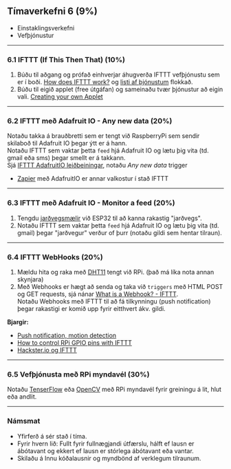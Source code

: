 ## Tímaverkefni 6 (9%)

- Einstaklingsverkefni
- Vefþjónustur

<!-- [Services for Things (myndbandskynning)](https://learn.adafruit.com/all-the-internet-of-things-episode-three-services/services-for-things) -->

---

### 6.1 IFTTT (If This Then That) (10%)
1. Búðu til aðgang og prófað einhverjar áhugverða IFTTT vefþjónustu sem er í boði. [How does IFTTT work?](https://help.ifttt.com/hc/en-us/articles/115010158167-How-does-IFTTT-work-) og [listi af þjónustum](https://ifttt.com/services) flokkað.
2. Búðu til eigið applet (free útgáfan) og sameinaðu tvær þjónustur að eigin vali. [Creating your own Applet](https://help.ifttt.com/hc/en-us/articles/360021401373-Creating-your-own-Applet)

---

### 6.2 IFTTT með Adafruit IO - Any new data (20%)
Notaðu takka á brauðbretti sem er tengt við RaspberryPi sem sendir skilaboð til Adafruit IO þegar ýtt er á hann. <br>
Notaðu IFTTT sem vaktar þetta `feed` hjá Adafruit IO og lætu þig vita (td. gmail eða sms) þegar smellt er á takkann. <br>
Sjá [IFTTT AdafruitIO leiðbeiningar](https://learn.adafruit.com/using-ifttt-with-adafruit-io/ifttt-to-adafruit-io-setup), notaðu _Any new data_ trigger <br>

- [Zapier](https://zapier.com/) með AdafruitIO er annar valkostur í stað IFTTT

---

### 6.3 IFTTT með Adafruit IO - Monitor a feed (20%)
1. Tengdu [jarðvegsmælir](https://www.sigmaelectronica.net/wp-content/uploads/2018/04/sen0193-humedad-de-suelos.pdf) við ESP32 til að kanna rakastig "jarðvegs".
1. Notaðu IFTTT sem vaktar þetta `feed` hjá Adafruit IO og lætu þig vita (td. gmail) þegar "jarðvegur" verður of þurr (notaðu gildi sem hentar tilraun).

<!--
- [Adafruit IO Time Tracking Cube með ESP32 og Zapier](https://github.com/adafruit/Adafruit_IO_Arduino/blob/master/examples/adafruitio_24_zapier/adafruitio_24_zapier.ino) og 
https://learn.adafruit.com/time-tracking-cube
-->

---

### 6.4 IFTTT WebHooks (20%) 
1. Mældu hita og raka með [DHT11](https://components101.com/sensors/dht11-temperature-sensor) tengt við RPi. (það má líka nota annan skynjara) <br>
1. Með Webhooks er hægt að senda og taka við `triggers` með HTML POST og GET requests, sjá nánar [What is a Webhook? - IFTTT](https://ifttt.com/explore/what-is-a-webhook). <br>
Notaðu Webhooks með IFTTT til að fá tilkynningu (push notification) þegar rakastigi er komið upp fyrir eitthvert ákv. gildi.<br>

**Bjargir:**
- [Push notification, motion detection](https://iot4beginners.com/ifttt-with-raspberry-pi/)
- [How to control RPi GPIO pins with IFTTT](https://www.circuitbasics.com/how-to-control-the-raspberry-pi-gpio-using-ifttt/)
- [Hackster.io og IFTTT](https://www.hackster.io/ifttt)

---

### 6.5 Vefþjónusta með RPi myndavél (30%) 
Notaðu [TenserFlow](https://www.tensorflow.org/lite/examples) eða [OpenCV](https://opencv.org/) með RPi myndavél fyrir greiningu á lit, hlut eða andlit.

<!--
**Til skoðunar**
- [RPI.zero: 4.2. Capturing to an OpenCV object](https://picamera.readthedocs.io/en/release-1.13/recipes2.html#capturing-to-an-opencv-object)
- [Train a fruit quality detector (color detection)](https://github.com/microsoft/IoT-For-Beginners/blob/main/4-manufacturing/lessons/1-train-fruit-detector/README.md)
- [Train a stock detector (object detection)](https://github.com/microsoft/IoT-For-Beginners/blob/main/5-retail/lessons/1-train-stock-detector/README.md#train-a-stock-detector)
-->

---

### Námsmat
- Yfirferð á sér stað í tíma.
- Fyrir hvern lið: Fullt fyrir fullnægjandi útfærslu, hálft ef lausn er ábótavant og ekkert ef lausn er stórlega ábótavant eða vantar.
- Skilaðu á Innu kóðalausnir og myndbönd af verklegum tilraunum.


   

